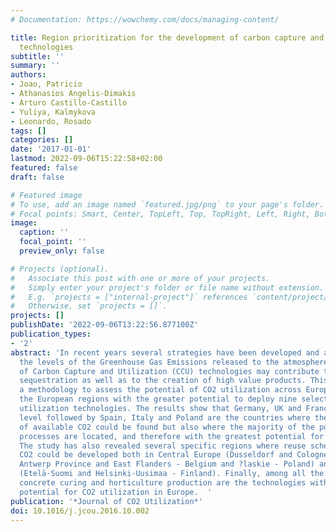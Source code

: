 ```yaml
---
# Documentation: https://wowchemy.com/docs/managing-content/

title: Region prioritization for the development of carbon capture and utilization
  technologies
subtitle: ''
summary: ''
authors:
- Joao, Patricio
- Athanasios Angelis-Dimakis
- Arturo Castillo-Castillo
- Yuliya, Kalmykova
- Leonardo, Rosado
tags: []
categories: []
date: '2017-01-01'
lastmod: 2022-09-06T15:22:58+02:00
featured: false
draft: false

# Featured image
# To use, add an image named `featured.jpg/png` to your page's folder.
# Focal points: Smart, Center, TopLeft, Top, TopRight, Left, Right, BottomLeft, Bottom, BottomRight.
image:
  caption: ''
  focal_point: ''
  preview_only: false

# Projects (optional).
#   Associate this post with one or more of your projects.
#   Simply enter your project's folder or file name without extension.
#   E.g. `projects = ["internal-project"]` references `content/project/deep-learning/index.md`.
#   Otherwise, set `projects = []`.
projects: []
publishDate: '2022-09-06T13:22:56.877100Z'
publication_types:
- '2'
abstract: 'In recent years several strategies have been developed and adopted to reduce
  the levels of the Greenhouse Gas Emissions released to the atmosphere. The adoption
  of Carbon Capture and Utilization (CCU) technologies may contribute towards carbon
  sequestration as well as to the creation of high value products. This study presents
  a methodology to assess the potential of CO2 utilization across Europe, and to identify
  the European regions with the greater potential to deploy nine selected carbon dioxide
  utilization technologies. The results show that Germany, UK and France at the first
  level followed by Spain, Italy and Poland are the countries where the larger quantities
  of available CO2 could be found but also where the majority of the potential receiving
  processes are located, and therefore with the greatest potential for CO2 utilization.
  The study has also revealed several specific regions where reuse schemes based on
  CO2 could be developed both in Central Europe (Dusseldorf and Cologne - Germany,
  Antwerp Province and East Flanders - Belgium and ?laskie - Poland) and in Scandinavia
  (Etelä-Suomi and Helsinki-Uusimaa - Finland). Finally, among all the selected technologies,
  concrete curing and horticulture production are the technologies with the higher
  potential for CO2 utilization in Europe.  '
publication: '*Journal of CO2 Utilization*'
doi: 10.1016/j.jcou.2016.10.002
---
```

